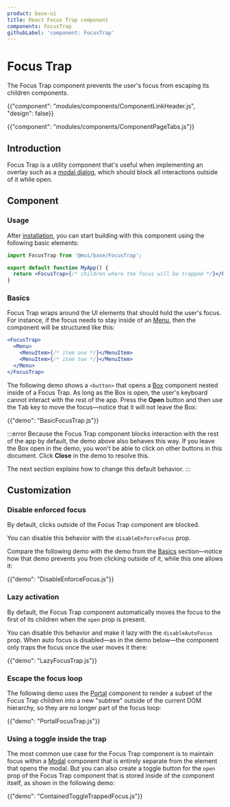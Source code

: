 ```yaml
---
product: base-ui
title: React Focus Trap component
components: FocusTrap
githubLabel: 'component: FocusTrap'
---
```


# Focus Trap

<p class="description">The Focus Trap component prevents the user's focus from escaping its children components.</p>

{{"component": "modules/components/ComponentLinkHeader.js", "design": false}}

{{"component": "modules/components/ComponentPageTabs.js"}}

## Introduction

Focus Trap is a utility component that's useful when implementing an overlay such as a [modal dialog](/base-ui/react-modal/), which should block all interactions outside of it while open.

## Component

### Usage

After [installation](/base-ui/getting-started/quickstart/#installation), you can start building with this component using the following basic elements:

```jsx
import FocusTrap from '@mui/base/FocusTrap';

export default function MyApp() {
  return <FocusTrap>{/* children where the focus will be trapped */}</FocusTrap>;
}
```

### Basics

Focus Trap wraps around the UI elements that should hold the user's focus.
For instance, if the focus needs to stay inside of an [Menu](/base-ui/react-menu/), then the component will be structured like this:

```jsx
<FocusTrap>
  <Menu>
    <MenuItem>{/* item one */}</MenuItem>
    <MenuItem>{/* item two */}</MenuItem>
  </Menu>
</FocusTrap>
```

The following demo shows a `<button>` that opens a [Box](/material-ui/react-box/) component nested inside of a Focus Trap.
As long as the Box is open, the user's keyboard cannot interact with the rest of the app.
Press the **Open** button and then use the <kbd class="key">Tab</kbd> key to move the focus—notice that it will not leave the Box:

{{"demo": "BasicFocusTrap.js"}}

:::error
Because the Focus Trap component blocks interaction with the rest of the app by default, the demo above also behaves this way.
If you leave the Box open in the demo, you won't be able to click on other buttons in this document.
Click **Close** in the demo to resolve this.

The next section explains how to change this default behavior.
:::

## Customization

### Disable enforced focus

By default, clicks outside of the Focus Trap component are blocked.

You can disable this behavior with the `disableEnforceFocus` prop.

Compare the following demo with the demo from the [Basics](#basics) section—notice how that demo prevents you from clicking outside of it, while this one allows it:

{{"demo": "DisableEnforceFocus.js"}}

### Lazy activation

By default, the Focus Trap component automatically moves the focus to the first of its children when the `open` prop is present.

You can disable this behavior and make it lazy with the `disableAutoFocus` prop.
When auto focus is disabled—as in the demo below—the component only traps the focus once the user moves it there:

{{"demo": "LazyFocusTrap.js"}}

### Escape the focus loop

The following demo uses the [Portal](/base-ui/react-portal/) component to render a subset of the Focus Trap children into a new "subtree" outside of the current DOM hierarchy, so they are no longer part of the focus loop:

{{"demo": "PortalFocusTrap.js"}}

### Using a toggle inside the trap

The most common use case for the Focus Trap component is to maintain focus within a [Modal](/base-ui/react-modal/) component that is entirely separate from the element that opens the modal.
But you can also create a toggle button for the `open` prop of the Focus Trap component that is stored inside of the component itself, as shown in the following demo:

{{"demo": "ContainedToggleTrappedFocus.js"}}
